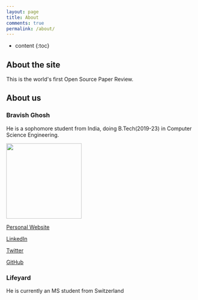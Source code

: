 ```yaml
---
layout: page
title: About
comments: true
permalink: /about/
---
```


* content
{:toc}

## About the site

This is the world's first Open Source Paper Review. 

## About us

### **Bravish Ghosh** 

He is a sophomore student from India, doing B.Tech(2019-23) in Computer Science Engineering.

<img src="https://user-images.githubusercontent.com/53336715/113671477-3cc2d280-966b-11eb-8b5f-99b369163400.jpeg" width="200" height="200" />

[Personal Website]()

[LinkedIn](https://www.linkedin.com/in/bravish-ghosh/)

[Twitter](https://twitter.com/Bravish_Ghosh)

[GitHub](https://github.com/LoopGlitch26)

### **Lifeyard** 

He is currently an MS student from Switzerland
